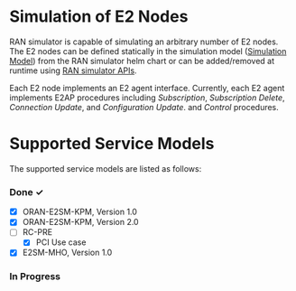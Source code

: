 # Simulation of E2 Nodes
RAN simulator is capable of simulating an arbitrary number of E2 nodes. The E2 nodes can be defined statically in the simulation model ([Simulation Model](model.md)) from the RAN simulator helm chart or can be added/removed at runtime using [RAN simulator APIs](api.md).

Each E2 node implements an E2 agent interface. Currently, each E2 agent implements E2AP procedures including *Subscription*, *Subscription Delete*, *Connection Update*, and *Configuration Update*.
and *Control* procedures. 

# Supported Service Models
The supported service models are listed as follows:

### Done ✓

- [x]  ORAN-E2SM-KPM, Version 1.0
- [x] ORAN-E2SM-KPM, Version 2.0 
- [ ]  RC-PRE
   - [x] PCI Use case
- [x] E2SM-MHO, Version 1.0 

### In Progress

